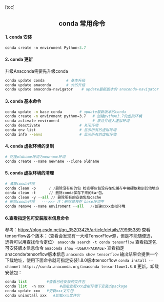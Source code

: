 [toc]
## <center>conda 常用命令</center>

#### 1. conda 安装
```Python
conda create -n enviroment Python=3.7
```
#### 2. conda 更新
升级Anaconda需要先升级conda
```bash
conda update conda          # 基本升级
conda update anaconda       # 大的升级
conda update anaconda-navigator    # update最新版本的 anaconda-navigator
```
#### 3. conda 基本命令
```bash
conda update -n base conda        # update最新版本的conda
conda create -n enviroment python=3.7   # 创建python3.7的虚拟环境
conda activate enviroment               # 激活并进入虚拟环境
conda deactivate                  # 关闭环境
conda env list                    # 显示所有的虚拟环境
conda info --envs                 # 显示所有的虚拟环境
```
#### 4. conda 虚拟环境的复制
```Python
# 克隆oldname环境为newname环境
conda create --name newname --clone oldname
```
#### 5. conda 虚拟环境的清理
```Python
# 清理conda环境
conda clean -p      / /删除没有用的包 检查哪些包没有在包缓存中被硬依赖到其他地方，并删除它们
conda clean -t      // 删除conda保存下来的tar包。
conda clean -y --all // 删除所有的安装包及cache
# 删除conda环境   --->>> 注：删除过程在 base环境中
conda remove --name enviroment --all   //创建xxxx虚拟环境
```

#### 6.查看指定包可安装版本信息命令
参考：https://blog.csdn.net/qq_35203425/article/details/79965389
查看tensorflow各个版本：（查看会发现有一大堆TensorFlow源，但是不能随便选，选择可以用查找命令定位）
`anaconda search -t conda tensorflow`
查看指定包可安装版本信息命令
`anaconda show <USER/PACKAGE>`
查看指定anaconda/tensorflow版本信息
`anaconda show tensorflow`
输出结果会提供一个下载地址，使用下面命令就可指定安装1.8.0版本tensorflow
`conda install --channel https://conda.anaconda.org/anaconda tensorflow=1.8.0`
更新，卸载安装包：
```Python
conda list         #查看已经安装的文件包
conda list  -n xxx       #指定查看xxx虚拟环境下安装的package
conda update xxx   #更新xxx文件包
conda uninstall xxx   #卸载xxx文件包
```
